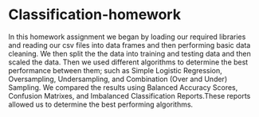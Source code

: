 # Classification-homework

In this homework assignment we began by loading our required libraries and reading our csv files into data frames and then performing basic data cleaning.
We then split the the data into training and testing data and then scaled the data. Then we used different algorithms to determine the best performance between them; such as Simple Logistic Regression, Oversampling, Undersampling, and Combination (Over and Under) Sampling.
We compared the results using Balanced Accuracy Scores, Confusion Matrixes, and Imbalanced Classification Reports.These reports allowed us to determine the best performing algorithms. 
